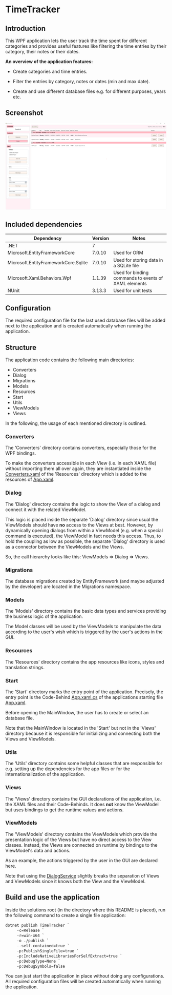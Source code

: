 TimeTracker
===========

Introduction
------------

This WPF application lets the user track the time spent for different categories and provides useful features like
filtering the time entries by their category, their notes or their dates.

__An overview of the application features:__

* Create categories and time entries.

* Filter the entries by category, notes or dates (min and max date).

* Create and use different database files e.g. for different purposes, years etc.

Screenshot
----------

![Screenshot](Screenshot.png)

Included dependencies
---------------------

| Dependency                           | Version | Notes                                                |
|--------------------------------------|---------|------------------------------------------------------|
| .NET                                 | 7       |                                                      |
| Microsoft.EntityFrameworkCore        | 7.0.10  | Used for ORM                                         |
| Microsoft.EntityFrameworkCore.Sqlite | 7.0.10  | Used for storing data in a SQLite file               |
| Microsoft.Xaml.Behaviors.Wpf         | 1.1.39  | Used for binding commands to events of XAML elements |
| NUnit                                | 3.13.3  | Used for unit tests                                  |


Configuration
-------------

The required configuration file for the last used database files will be added next to the application and is created 
automatically when running the application.


Structure
---------

The application code contains the following main directories:

* Converters
* Dialog
* Migrations
* Models
* Resources
* Start
* Utils
* ViewModels
* Views

In the following, the usage of each mentioned directory is outlined.

### Converters

The 'Converters' directory contains converters, especially those for the WPF bindings.

To make the converters accessible in each View (i.e. in each XAML file) without importing them all over again,
they are instantiated inside the [Converters.xaml](TimeTracker/Resources/Converters/Converters.xaml) of the
'Resources' directory which is added to the resources of [App.xaml](TimeTracker/Start/App.xaml).

### Dialog

The 'Dialog' directory contains the logic to show the View of a dialog and connect it with the related ViewModel. 

This logic is placed inside the separate 'Dialog' directory since usual the ViewModels should have __no__ access to
the Views at best. However, by dynamically opening dialogs from within a ViewModel (e.g. when a special command is 
executed), the ViewModel in fact needs this access. Thus, to hold the coupling as low as possible, the separate 
'Dialog' directory is used as a connector between the ViewModels and the Views.

So, the call hierarchy looks like this: ViewModels => Dialog => Views.

### Migrations

The database migrations created by EntityFramework (and maybe adjusted by the developer) are located in the
Migrations namespace.

### Models

The 'Models' directory contains the basic data types and services providing the business logic of the application.

The Model classes will be used by the ViewModels to manipulate the data according to the user's wish which is triggered
by the user's actions in the GUI.

### Resources

The 'Resources' directory contains the app resources like icons, styles and translation strings.

### Start

The 'Start' directory marks the entry point of the application.
Precisely, the entry point is the Code-Behind [App.xaml.cs](TimeTracker/Start/App.xaml.cs) of the applications
starting file [App.xaml](TimeTracker/Start/App.xaml).

Before opening the MainWindow, the user has to create or select an database file.

Note that the MainWindow is located in the 'Start' but not in the 'Views' directory because it is responsible for 
initializing and connecting both the Views and ViewModels.

### Utils

The 'Utils' directory contains some helpful classes that are responsible for e.g. setting up the dependencies for the
app files or for the internationalization of the application.

### Views

The 'Views' directory contains the GUI declarations of the application, i.e. the XAML files and their Code-Behinds. 
It does __not__ know the ViewModel but uses bindings to get the runtime values and actions.

### ViewModels

The 'ViewModels' directory contains the ViewModels which provide the presentation logic of the Views but have no direct 
access to the View classes.
Instead, the Views are connected on runtime by bindings to the ViewModel's data and actions.

As an example, the actions triggered by the user in the GUI are declared here.

Note that using the [DialogService](TimeTracker/Dialog/DialogService.cs) slightly breaks the separation of Views and 
ViewModels since it knows both the View and the ViewModel.


Build and use the application
-----------------------------

Inside the solutions root (in the directory where this README is placed), run the following command to create
a single file application:

```
dotnet publish TimeTracker `
     -c=Release `
     -r=win-x64 `
     -o ./publish `
     --self-contained=true `
     -p:PublishSingleFile=true `
     -p:IncludeNativeLibrariesForSelfExtract=true `
     -p:DebugType=None `
     -p:DebugSymbols=false
```

You can just start the application in place without doing any configurations. All required configuration files will
be created automatically when running the application.